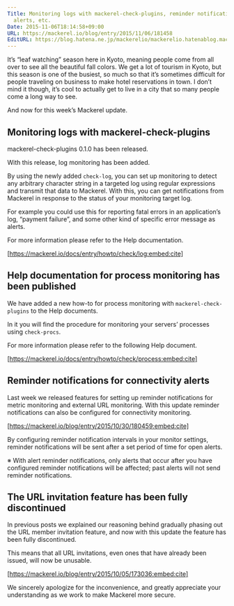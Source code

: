 ```yaml
---
Title: Monitoring logs with mackerel-check-plugins, reminder notifications for connectivity
  alerts, etc.
Date: 2015-11-06T18:14:58+09:00
URL: https://mackerel.io/blog/entry/2015/11/06/181458
EditURL: https://blog.hatena.ne.jp/mackerelio/mackerelio.hatenablog.mackerel.io/atom/entry/6653458415127152973
---
```


It’s “leaf watching” season here in Kyoto, meaning people come from all over to see all the beautiful fall colors. We get a lot of tourism in Kyoto, but this season is one of the busiest, so much so that it’s sometimes difficult for people traveling on business to make hotel reservations in town. I don’t mind it though, it’s cool to actually get to live in a city that so many people come a long way to see.

And now for this week’s Mackerel update.

## Monitoring logs with mackerel-check-plugins 

mackerel-check-plugins 0.1.0 has been released.

With this release, log monitoring has been added.

By using the newly added `check-log`, you can set up monitoring to detect any arbitrary character string in a targeted log using regular expressions and transmit that data to Mackerel.
With this, you can get notifications from Mackerel in response to the status of your monitoring target log.

For example you could use this for reporting fatal errors in an application’s log, “payment failure”, and some other kind of specific error message as alerts.

For more information please refer to the Help documentation.

[https://mackerel.io/docs/entry/howto/check/log:embed:cite]

## Help documentation for process monitoring has been published

We have added a new how-to for process monitoring with `mackerel-check-plugins` to the Help documents.

In it you will find the procedure for monitoring your servers’ processes using `check-procs`.

For more information please refer to the following Help document.

[https://mackerel.io/docs/entry/howto/check/process:embed:cite]


## Reminder notifications for connectivity alerts

Last week we released features for setting up reminder notifications for metric monitoring and external URL monitoring. With this update reminder notifications can also be configured for connectivity monitoring.

[https://mackerel.io/blog/entry/2015/10/30/180459:embed:cite]

By configuring reminder notification intervals in your monitor settings, reminder notifications will be sent after a set period of time for open alerts.

※ With alert reminder notifications, only alerts that occur after you have configured reminder notifications will be affected; past alerts will not send reminder notifications.

## The URL invitation feature has been fully discontinued

In previous posts we explained our reasoning behind gradually phasing out the URL member invitation feature, and now with this update the feature has been fully discontinued. 

This means that all URL invitations, even ones that have already been issued, will now be unusable. 

[https://mackerel.io/blog/entry/2015/10/05/173036:embed:cite]

We sincerely apologize for the inconvenience, and greatly appreciate your understanding as we work to make Mackerel more secure.
